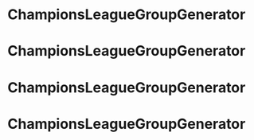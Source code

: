 # ChampionsLeagueGroupGenerator
# ChampionsLeagueGroupGenerator
# ChampionsLeagueGroupGenerator
# ChampionsLeagueGroupGenerator
